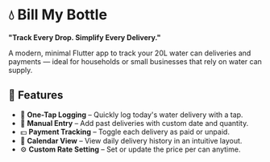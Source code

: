 # 💧 Bill My Bottle

**"Track Every Drop. Simplify Every Delivery."**

A modern, minimal Flutter app to track your 20L water can deliveries and payments — ideal for households or small businesses that rely on water can supply.


## 📱 Features

- 🚚 **One-Tap Logging** – Quickly log today's water delivery with a tap.
- 📝 **Manual Entry** – Add past deliveries with custom date and quantity.
- 💵 **Payment Tracking** – Toggle each delivery as paid or unpaid.
- 📆 **Calendar View** – View daily delivery history in an intuitive layout.
- ⚙️ **Custom Rate Setting** – Set or update the price per can anytime.




